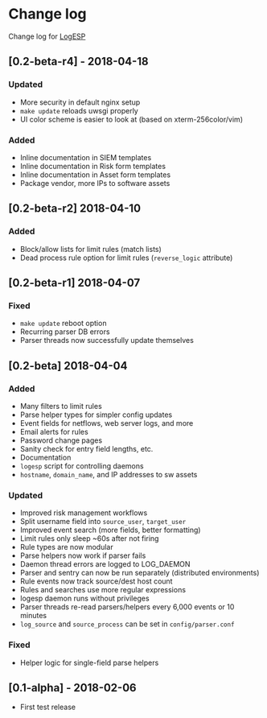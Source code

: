 # Change log
Change log for [LogESP](https://github.com/dogoncouch/LogESP)

## [0.2-beta-r4] - 2018-04-18
### Updated
- More security in default nginx setup
- `make update` reloads uwsgi properly
- UI color scheme is easier to look at (based on xterm-256color/vim)

### Added
- Inline documentation in SIEM templates
- Inline documentation in Risk form templates
- Inline documentation in Asset form templates
- Package vendor, more IPs to software assets

## [0.2-beta-r2] 2018-04-10
### Added
- Block/allow lists for limit rules (match lists)
- Dead process rule option for limit rules (`reverse_logic` attribute)

## [0.2-beta-r1] 2018-04-07
### Fixed
- `make update` reboot option
- Recurring parser DB errors
- Parser threads now successfully update themselves

## [0.2-beta] 2018-04-04
### Added
- Many filters to limit rules
- Parse helper types for simpler config updates
- Event fields for netflows, web server logs, and more
- Email alerts for rules
- Password change pages
- Sanity check for entry field lengths, etc.
- Documentation
- `logesp` script for controlling daemons
- `hostname`, `domain_name`, and IP addresses to sw assets

### Updated
- Improved risk management workflows
- Split username field into `source_user`, `target_user`
- Improved event search (more fields, better formatting)
- Limit rules only sleep ~60s after not firing
- Rule types are now modular
- Parse helpers now work if parser fails
- Daemon thread errors are logged to LOG\_DAEMON
- Parser and sentry can now be run separately (distributed environments)
- Rule events now track source/dest host count
- Rules and searches use more regular expressions
- logesp daemon runs without privileges
- Parser threads re-read parsers/helpers every 6,000 events or 10 minutes
- `log_source` and `source_process` can be set in `config/parser.conf`

### Fixed
- Helper logic for single-field parse helpers

## [0.1-alpha] - 2018-02-06
- First test release
